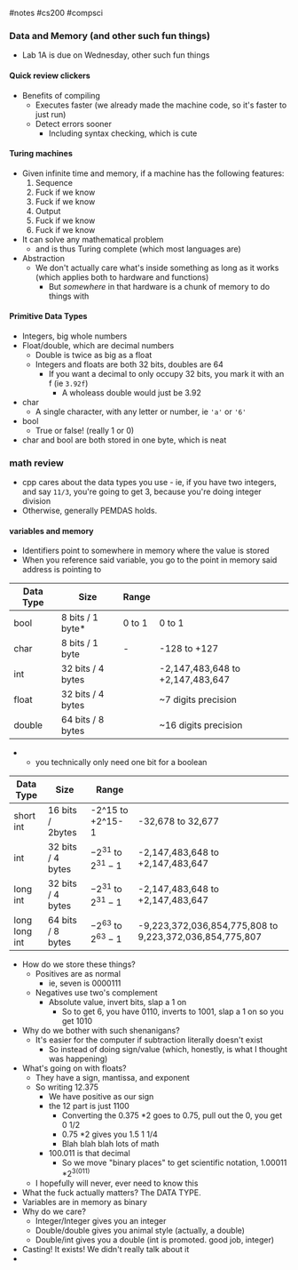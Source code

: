 #notes #cs200 #compsci


### Data and Memory (and other such fun things)
- Lab 1A is due on Wednesday, other such fun things

#### Quick review clickers
- Benefits of compiling
	- Executes faster (we already made the machine code, so it's faster to just run)
	- Detect errors sooner
		- Including syntax checking, which is cute

#### Turing machines
- Given infinite time and memory, if a machine has the following features:
	1. Sequence
	2. Fuck if we know
	3. Fuck if we know
	4. Output
	5. Fuck if we know
	6. Fuck if we know
- It can solve any mathematical problem
	- and is thus Turing complete (which most languages are)
- Abstraction
	- We don't actually care what's inside something as long as it works (which applies both to hardware and functions)
		- But *somewhere* in that hardware is a chunk of memory to do things with
#### Primitive Data Types
- Integers, big whole numbers
- Float/double, which are decimal numbers
	- Double is twice as big as a float
	- Integers and floats are both 32 bits, doubles are 64
		- If you want a decimal to only occupy 32 bits, you mark it with an f (ie `3.92f`)
			- A wholeass double would just be 3.92
- char 
	- A single character, with any letter or number, ie `'a'` or `'6'`
- bool
	- True or false! (really 1 or 0)
- char and bool are both stored in one byte, which is neat

### math review
- cpp cares about the data types you use - ie, if you have two integers, and say `11/3`, you're going to get 3, because you're doing integer division
- Otherwise, generally PEMDAS holds.

#### variables and memory
- Identifiers point to somewhere in memory where the value is stored
- When you reference said variable, you go to the point in memory said address is pointing to


| Data Type | Size              | Range  |                                  |
| --------- | ----------------- | ------ | -------------------------------- |
| bool      | 8 bits / 1 byte*  | 0 to 1 | 0 to 1                           |
| char      | 8 bits / 1 byte   | -      | -128 to +127                     |
| int       | 32 bits / 4 bytes |        | -2,147,483,648 to +2,147,483,647 |
| float     | 32 bits / 4 bytes |        | ~7 digits precision              |
| double    | 64 bits / 8 bytes |        | ~16 digits precision             |
* * you technically only need one bit for a boolean

| Data Type     | Size              | Range                   |                                                         |
| ------------- | ----------------- | ----------------------- | ------------------------------------------------------- |
| short int     | 16 bits / 2bytes  | -2^15 to +2^15-1        | -32,678 to 32,677                                       |
| int           | 32 bits / 4 bytes | $-2^{31}$ to $2^{31}-1$ | -2,147,483,648 to +2,147,483,647                        |
| long int      | 32 bits / 4 bytes | $-2^{31}$ to $2^{31}-1$ | -2,147,483,648 to +2,147,483,647                        |
| long long int | 64 bits / 8 bytes | $-2^{63}$ to $2^{63}-1$ | -9,223,372,036,854,775,808 to 9,223,372,036,854,775,807 |
- How do we store these things?
	- Positives are as normal
		- ie, seven is 0000111
	- Negatives use two's complement
		- Absolute value, invert bits, slap a 1 on
			- So to get 6, you have 0110, inverts to 1001, slap a 1 on so you get 1010
- Why do we bother with such shenanigans?
	- It's easier for the computer if subtraction literally doesn't exist
		- So instead of doing sign/value (which, honestly, is what I thought was happening)
- What's going on with floats?
	- They have a sign, mantissa, and exponent
	- So writing 12.375
		- We have positive as our sign
		- the 12 part is just 1100
			- Converting the 0.375 \*2 goes to 0.75, pull out the 0, you get 0 1/2 
			- 0.75 \*2 gives you 1.5 1 1/4
			- Blah blah blah lots of math
		- 100.011 is that decimal
			- So we move "binary places" to get scientific notation, 1.00011 $*2^{3(011)}$
	- I hopefully will never, ever need to know this
- What the fuck actually matters? The DATA TYPE.
- Variables are in memory as binary
- Why do we care?
	- Integer/Integer gives you an integer
	- Double/double gives you animal style (actually, a double)
	- Double/int gives you a double (int is promoted. good job, integer)
- Casting! It exists! We didn't really talk about it
- 
